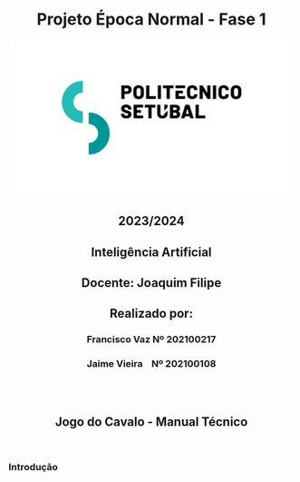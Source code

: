 
<h1 style="text-align: center;">Projeto Época Normal - Fase 1</h1>

<div style="text-align: center;">

<img src="ips_logo.png" alt="Logo de IPS" width="500" heigth=""/>

<h2>2023/2024</h2>

<h2>Inteligência Artificial</h2>

<h2>Docente: Joaquim Filipe</h2>


<h2>Realizado por:</h2>
<h3>Francisco Vaz Nº 202100217</h3>
<h3>Jaime Vieira&nbsp&nbsp&nbsp Nº 202100108</h3>
<br>
<br>
<h2>Jogo do Cavalo - Manual Técnico</h2>

<br>
</div>

### Introdução

